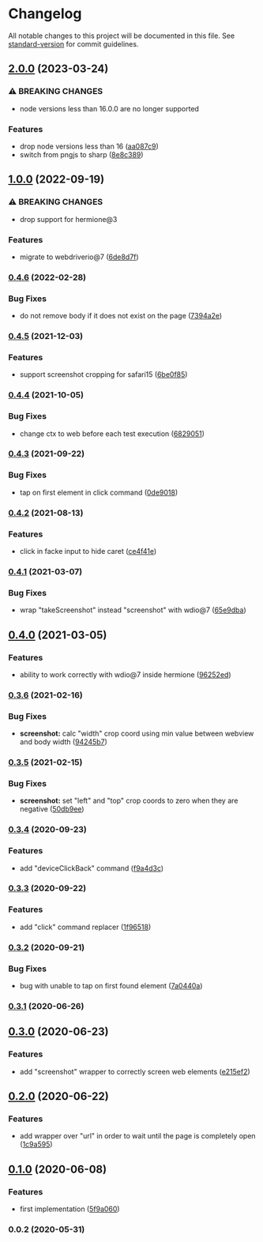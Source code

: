# Changelog

All notable changes to this project will be documented in this file. See [standard-version](https://github.com/conventional-changelog/standard-version) for commit guidelines.

## [2.0.0](https://github.com/gemini-testing/hermione-safari-commands/compare/v1.0.0...v2.0.0) (2023-03-24)


### ⚠ BREAKING CHANGES

* node versions less than 16.0.0 are no longer supported

### Features

* drop node versions less than 16 ([aa087c9](https://github.com/gemini-testing/hermione-safari-commands/commit/aa087c9e24bf809fd94ebda98d86ed82bade25de))
* switch from pngjs to sharp ([8e8c389](https://github.com/gemini-testing/hermione-safari-commands/commit/8e8c3897ab903b5bd48e124c2b8fff424bc49db1))

## [1.0.0](https://github.com/gemini-testing/hermione-safari-commands/compare/v0.4.6...v1.0.0) (2022-09-19)


### ⚠ BREAKING CHANGES

* drop support for hermione@3

### Features

* migrate to webdriverio@7 ([6de8d7f](https://github.com/gemini-testing/hermione-safari-commands/commit/6de8d7fcf016bd66c532b66087bc67f0cd48337b))

### [0.4.6](https://github.com/gemini-testing/hermione-safari-commands/compare/v0.4.5...v0.4.6) (2022-02-28)


### Bug Fixes

* do not remove body if it does not exist on the page ([7394a2e](https://github.com/gemini-testing/hermione-safari-commands/commit/7394a2e0ba5948591b687102592c8cef198d5630))

### [0.4.5](https://github.com/gemini-testing/hermione-safari-commands/compare/v0.4.4...v0.4.5) (2021-12-03)


### Features

* support screenshot cropping for  safari15 ([6be0f85](https://github.com/gemini-testing/hermione-safari-commands/commit/6be0f85d5a0e90da993f0be40ffd5781859ee108))

### [0.4.4](https://github.com/gemini-testing/hermione-safari-commands/compare/v0.4.3...v0.4.4) (2021-10-05)


### Bug Fixes

* change ctx to web before each test execution ([6829051](https://github.com/gemini-testing/hermione-safari-commands/commit/6829051e2aca91cd08419b1833a81aa6a0a727d3))

### [0.4.3](https://github.com/gemini-testing/hermione-safari-commands/compare/v0.4.2...v0.4.3) (2021-09-22)


### Bug Fixes

* tap on first element in click command ([0de9018](https://github.com/gemini-testing/hermione-safari-commands/commit/0de901840dad869504d6332955f6d36a81ce4b2b))

### [0.4.2](https://github.com/gemini-testing/hermione-safari-commands/compare/v0.4.1...v0.4.2) (2021-08-13)


### Features

* click in facke input to hide caret ([ce4f41e](https://github.com/gemini-testing/hermione-safari-commands/commit/ce4f41e0ffd860bdc5f1de835a4315f0a2a39e51))

### [0.4.1](https://github.com/gemini-testing/hermione-safari-commands/compare/v0.4.0...v0.4.1) (2021-03-07)


### Bug Fixes

* wrap "takeScreenshot" instead "screenshot" with wdio@7 ([65e9dba](https://github.com/gemini-testing/hermione-safari-commands/commit/65e9dba0f5ff19e49290852cc7b6a6bd143292e6))

## [0.4.0](https://github.com/gemini-testing/hermione-safari-commands/compare/v0.3.6...v0.4.0) (2021-03-05)


### Features

* ability to work correctly with wdio@7 inside hermione ([96252ed](https://github.com/gemini-testing/hermione-safari-commands/commit/96252ed392fd394e24261f885d3652ec29e1930a))

### [0.3.6](https://github.com/gemini-testing/hermione-safari-commands/compare/v0.3.5...v0.3.6) (2021-02-16)


### Bug Fixes

* **screenshot:** calc "width" crop coord using min value between webview and body width ([94245b7](https://github.com/gemini-testing/hermione-safari-commands/commit/94245b7549b1cbed8864cbae397716955f4da060))

### [0.3.5](https://github.com/gemini-testing/hermione-safari-commands/compare/v0.3.4...v0.3.5) (2021-02-15)


### Bug Fixes

* **screenshot:** set "left" and "top" crop coords to zero when they are negative ([50db9ee](https://github.com/gemini-testing/hermione-safari-commands/commit/50db9eeaa9ae15339b4380367f8bd7dd2a9f6f99))

### [0.3.4](https://github.com/gemini-testing/hermione-safari-commands/compare/v0.3.3...v0.3.4) (2020-09-23)


### Features

* add "deviceClickBack" command ([f9a4d3c](https://github.com/gemini-testing/hermione-safari-commands/commit/f9a4d3cd0a38312a60004fcb29f586bc07088fb8))

### [0.3.3](https://github.com/gemini-testing/hermione-safari-commands/compare/v0.3.2...v0.3.3) (2020-09-22)


### Features

* add "click" command replacer ([1f96518](https://github.com/gemini-testing/hermione-safari-commands/commit/1f96518c1294016aad5ae64a67efce746ae199ec))

### [0.3.2](https://github.com/gemini-testing/hermione-safari-commands/compare/v0.3.1...v0.3.2) (2020-09-21)


### Bug Fixes

* bug with unable to tap on first found element ([7a0440a](https://github.com/gemini-testing/hermione-safari-commands/commit/7a0440aa86e729b533d96a0c52374c0505649135))

### [0.3.1](https://github.com/gemini-testing/hermione-safari-commands/compare/v0.3.0...v0.3.1) (2020-06-26)

## [0.3.0](https://github.com/gemini-testing/hermione-safari-commands/compare/v0.2.0...v0.3.0) (2020-06-23)


### Features

* add "screenshot" wrapper to correctly screen web elements ([e215ef2](https://github.com/gemini-testing/hermione-safari-commands/commit/e215ef2a58c6270cf45b74a4fbc92bc92e0d5550))

## [0.2.0](https://github.com/gemini-testing/hermione-safari-commands/compare/v0.1.0...v0.2.0) (2020-06-22)


### Features

* add wrapper over "url" in order to wait until the page is completely open ([1c9a595](https://github.com/gemini-testing/hermione-safari-commands/commit/1c9a595063e2648c2b77b3cfaded83f175e85e85))

## [0.1.0](https://github.com/gemini-testing/hermione-safari-commands/compare/v0.0.2...v0.1.0) (2020-06-08)


### Features

* first implementation ([5f9a060](https://github.com/gemini-testing/hermione-safari-commands/commit/5f9a0604571e653f6c6b345b39fee63bd50da519))

### 0.0.2 (2020-05-31)
